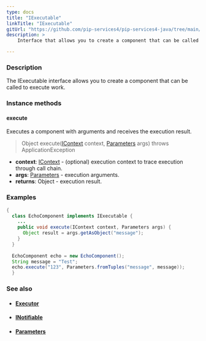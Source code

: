 ```yaml
---
type: docs
title: "IExecutable"
linkTitle: "IExecutable"
gitUrl: "https://github.com/pip-services4/pip-services4-java/tree/main/pip-services4-components-java"
description: >
    Interface that allows you to create a component that can be called to execute work.

---
```


### Description

The IExecutable interface allows you to create a component that can be called to execute work.

### Instance methods

#### execute
Executes a component with arguments and receives the execution result.

>  Object execute([IContext](../../context/context) context, [Parameters](../parameters) args) throws ApplicationException

- **context**: [IContext](../../context/context) - (optional) execution context to trace execution through call chain.
- **args**: [Parameters](../parameters) - execution arguments.
- **returns**: Object - execution result. 

### Examples

```java
{
  class EchoComponent implements IExecutable {
    ...
    public void execute(IContext context, Parameters args) {
      Object result = args.getAsObject("message");
    }
  }
 
  EchoComponent echo = new EchoComponent();
  String message = "Test";
  echo.execute("123", Parameters.fromTuples("message", message));
  }
```

### See also
- #### [Executor](../executor)
- #### [INotifiable](../inotifiable)
- #### [Parameters](../parameters)

